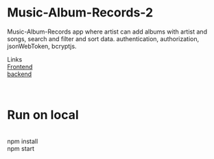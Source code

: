 # Music-Album-Records-2
 Music-Album-Records app where artist can add albums with artist and songs, search and filter and sort data. authentication, authorization, jsonWebToken, bcryptjs. 

Links
</br>
<a href="https://music-album-records-rohanpatel.vercel.app/" target=_blank >Frontend</a>
</br>
<a href="https://shielded-sands-21994.herokuapp.com/" target=_blank >backend</a>



</br>
<h1>Run on local</h1>
</br>
npm install
</br>
npm start
